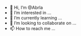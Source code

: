 - 👋 Hi, I’m @Abrla
- 👀 I’m interested in ...
- 🌱 I’m currently learning ...
- 💞️ I’m looking to collaborate on ...
- 📫 How to reach me ...

<!---
Abrla/Abrla is a ✨ special ✨ repository because its `README.md` (this file) appears on your GitHub profile.
You can click the Preview link to take a look at your changes.
--->
